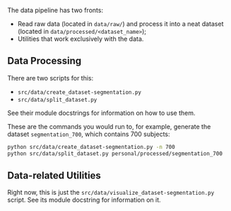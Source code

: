The data pipeline has two fronts:

- Read raw data (located in `data/raw/`) and process it into a neat dataset (located in `data/processed/<dataset_name>`);
- Utilities that work exclusively with the data.

## Data Processing

There are two scripts for this:

- `src/data/create_dataset-segmentation.py`
- `src/data/split_dataset.py`

See their module docstrings for information on how to use them.

These are the commands you would run to, for example, generate the dataset `segmentation_700`, which contains 700 subjects:

```sh
python src/data/create_dataset-segmentation.py -n 700
python src/data/split_dataset.py personal/processed/segmentation_700
```

## Data-related Utilities

Right now, this is just the `src/data/visualize_dataset-segmentation.py` script. See its module docstring for information on it.

